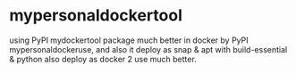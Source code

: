 # mypersonaldockertool
using PyPI mydockertool package much better in docker by PyPI mypersonaldockeruse, and also it deploy as snap &amp; apt with build-essential &amp; python also deploy as docker 2 use much better.
